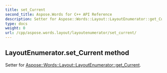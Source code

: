 ```yaml
---
title: set_Current
second_title: Aspose.Words for C++ API Reference
description: Setter for Aspose::Words::Layout::LayoutEnumerator::get_Current. 
type: docs
weight: 0
url: /cpp/aspose.words.layout/layoutenumerator/set_current/
---
```

## LayoutEnumerator.set_Current method


Setter for [Aspose::Words::Layout::LayoutEnumerator::get_Current](./get_current/).

